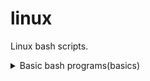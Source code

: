 # linux
Linux bash scripts.
<details>
  <summary>Basic bash programs(basics)</summary>
  <br>
  <ol>
    <li>hello</li>
    <li>world</li>
  </ol>
</details>
